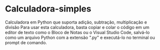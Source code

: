 # Calculadora-simples
 Calculadora em Python que suporta adição, subtração, multiplicação e divisão
Para usar esta calculadora, basta copiar e colar o código em um editor de texto como o Bloco de Notas ou o Visual Studio Code, salvá-lo como um arquivo Python com a extensão ".py" e executá-lo no terminal ou prompt de comando.
